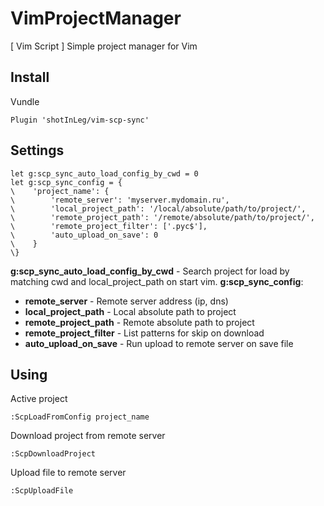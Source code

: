 # VimProjectManager
[ Vim Script ] Simple project manager for Vim

## Install

Vundle
```vim
Plugin 'shotInLeg/vim-scp-sync'
```

## Settings
```vim
let g:scp_sync_auto_load_config_by_cwd = 0
let g:scp_sync_config = {
\    'project_name': {
\        'remote_server': 'myserver.mydomain.ru',
\        'local_project_path': '/local/absolute/path/to/project/',
\        'remote_project_path': '/remote/absolute/path/to/project/',
\        'remote_project_filter': ['.pyc$'],
\        'auto_upload_on_save': 0
\    }
\}
```

**g:scp_sync_auto_load_config_by_cwd** - Search project for load by matching cwd and local_project_path on start vim.
**g:scp_sync_config**:
  * **remote_server** - Remote server address (ip, dns)
  * **local_project_path** - Local absolute path to project
  * **remote_project_path** - Remote absolute path to project
  * **remote_project_filter** - List patterns for skip on download
  * **auto_upload_on_save** - Run upload to remote server on save file


## Using

Active project
```vim
:ScpLoadFromConfig project_name
```

Download project from remote server
```vim
:ScpDownloadProject
```

Upload file to remote server
```vim
:ScpUploadFile
```
